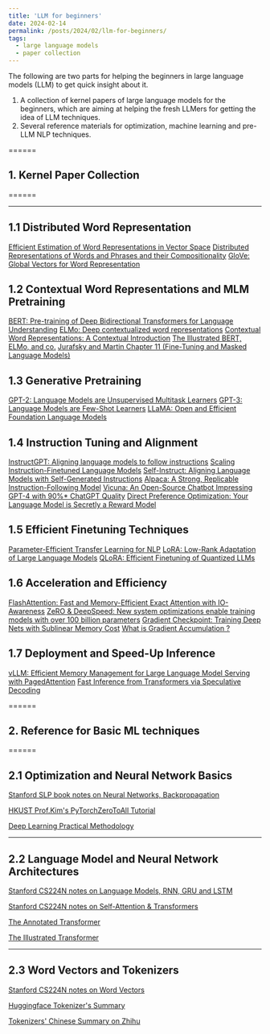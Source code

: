 ```yaml
---
title: 'LLM for beginners'
date: 2024-02-14
permalink: /posts/2024/02/llm-for-beginners/
tags:
  - large language models
  - paper collection
---
```



The following are two parts for helping the beginners in large language models (LLM) to get quick insight about it.

1. A collection of kernel papers of large language models for the beginners, which are aiming at helping the fresh LLMers for getting the idea of LLM techniques.
2. Several reference materials for optimization, machine learning and pre-LLM NLP techniques.

======
## 1. Kernel Paper Collection
======

------

1.1 Distributed Word Representation
------
[Efficient Estimation of Word Representations in Vector Space](http://arxiv.org/pdf/1301.3781.pdf)
[Distributed Representations of Words and Phrases and their Compositionality](http://papers.nips.cc/paper/5021-distributed-representations-of-words-and-phrases-and-their-compositionality.pdf)
[GloVe: Global Vectors for Word Representation](http://nlp.stanford.edu/pubs/glove.pdf)

1.2 Contextual Word Representations and MLM Pretraining  
------
[BERT: Pre-training of Deep Bidirectional Transformers for Language Understanding](https://arxiv.org/pdf/1810.04805.pdf)
[ELMo: Deep contextualized word representations](https://arxiv.org/pdf/1802.05365.pdf)
[Contextual Word Representations: A Contextual Introduction](https://arxiv.org/pdf/1902.06006.pdf)
[The Illustrated BERT, ELMo, and co.](http://jalammar.github.io/illustrated-bert/)
[Jurafsky and Martin Chapter 11 (Fine-Tuning and Masked Language Models)](https://web.stanford.edu/~jurafsky/slpdraft/11.pdf)

1.3 Generative Pretraining
------
[GPT-2: Language Models are Unsupervised Multitask Learners](https://d4mucfpksywv.cloudfront.net/better-language-models/language_models_are_unsupervised_multitask_learners.pdf)
[GPT-3: Language Models are Few-Shot Learners](https://arxiv.org/abs/2005.14165)
[LLaMA: Open and Efficient Foundation Language Models](https://arxiv.org/pdf/2302.13971.pdf)

1.4 Instruction Tuning and Alignment
-------
[InstructGPT: Aligning language models to follow instructions](https://openai.com/research/instruction-following)
[Scaling Instruction-Finetuned Language Models](https://arxiv.org/abs/2210.11416)
[Self-Instruct: Aligning Language Models with Self-Generated Instructions](https://arxiv.org/abs/2212.10560)
[Alpaca: A Strong, Replicable Instruction-Following Model](https://crfm.stanford.edu/2023/03/13/alpaca.html)
[Vicuna: An Open-Source Chatbot Impressing GPT-4 with 90%* ChatGPT Quality](https://lmsys.org/blog/2023-03-30-vicuna/)
[Direct Preference Optimization: Your Language Model is Secretly a Reward Model](https://arxiv.org/abs/2305.18290)

1.5 Efficient Finetuning Techniques
-------
[Parameter-Efficient Transfer Learning for NLP](https://arxiv.org/abs/1902.00751)
[LoRA: Low-Rank Adaptation of Large Language Models](https://arxiv.org/abs/2106.09685)
[QLoRA: Efficient Finetuning of Quantized LLMs](https://arxiv.org/pdf/2305.14314.pdf)

1.6 Acceleration and Efficiency
-------
[FlashAttention: Fast and Memory-Efficient Exact Attention with IO-Awareness](https://arxiv.org/abs/2205.14135)
[ZeRO & DeepSpeed: New system optimizations enable training models with over 100 billion parameters](https://www.microsoft.com/en-us/research/blog/zero-deepspeed-new-system-optimizations-enable-training-models-with-over-100-billion-parameters/)
[Gradient Checkpoint: Training Deep Nets with Sublinear Memory Cost](https://arxiv.org/pdf/1604.06174.pdf)
[What is Gradient Accumulation ?](https://intuitiveshorts.substack.com/p/short-7-what-is-gradient-accumulation?utm_source=profile&utm_medium=reader2)

1.7 Deployment and Speed-Up Inference
-------
[vLLM: Efficient Memory Management for Large Language Model Serving with PagedAttention](https://arxiv.org/pdf/2309.06180.pdf)
[Fast Inference from Transformers via Speculative Decoding](https://arxiv.org/pdf/2211.17192.pdf)


======
## 2. Reference for Basic ML techniques
======

2.1 Optimization and Neural Network Basics
------

[Stanford SLP book notes on Neural Networks, Backpropagation](https://web.stanford.edu/class/cs224n/readings/cs224n-2019-notes03-neuralnets.pdf)

[HKUST Prof.Kim's PyTorchZeroToAll Tutorial](https://www.youtube.com/playlist?list=PLlMkM4tgfjnJ3I-dbhO9JTw7gNty6o_2m)

[Deep Learning Practical Methodology](https://www.deeplearningbook.org/contents/guidelines.html)

------

2.2 Language Model and Neural Network Architectures
------

[Stanford CS224N notes on Language Models, RNN, GRU and LSTM ](https://web.stanford.edu/class/cs224n/readings/cs224n-2019-notes05-LM_RNN.pdf)

[Stanford CS224N notes on Self-Attention & Transformers  ](https://web.stanford.edu/class/cs224n/readings/cs224n-self-attention-transformers-2023_draft.pdf)

[The Annotated Transformer](https://nlp.seas.harvard.edu/2018/04/03/attention.html)

[The Illustrated Transformer](https://jalammar.github.io/illustrated-transformer/)

------

2.3 Word Vectors and Tokenizers
------

[Stanford CS224N notes on Word Vectors ](https://web.stanford.edu/class/cs224n/readings/cs224n_winter2023_lecture1_notes_draft.pdf)

[Huggingface Tokenizer's Summary](https://huggingface.co/docs/transformers/tokenizer_summary#wordpiece)

[Tokenizers' Chinese Summary on Zhihu](https://zhuanlan.zhihu.com/p/360290118)

